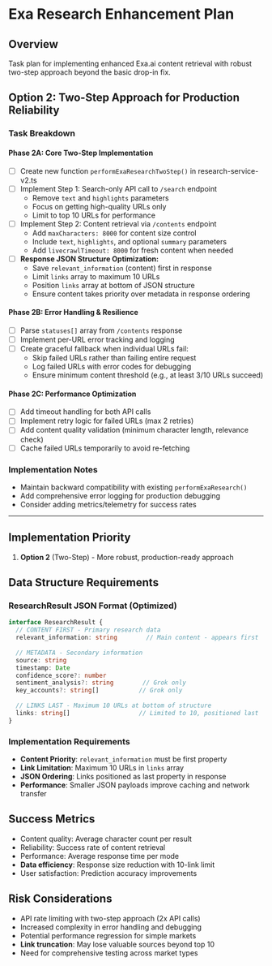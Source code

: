 # Exa Research Enhancement Plan

## Overview
Task plan for implementing enhanced Exa.ai content retrieval with robust two-step approach beyond the basic drop-in fix.

## Option 2: Two-Step Approach for Production Reliability

### Task Breakdown

#### Phase 2A: Core Two-Step Implementation
- [ ] Create new function `performExaResearchTwoStep()` in research-service-v2.ts
- [ ] Implement Step 1: Search-only API call to `/search` endpoint
  - Remove `text` and `highlights` parameters 
  - Focus on getting high-quality URLs only
  - Limit to top 10 URLs for performance
- [ ] Implement Step 2: Content retrieval via `/contents` endpoint
  - Add `maxCharacters: 8000` for content size control
  - Include `text`, `highlights`, and optional `summary` parameters
  - Add `livecrawlTimeout: 8000` for fresh content when needed
- [ ] **Response JSON Structure Optimization:**
  - Save `relevant_information` (content) first in response
  - Limit `links` array to maximum 10 URLs 
  - Position `links` array at bottom of JSON structure
  - Ensure content takes priority over metadata in response ordering

#### Phase 2B: Error Handling & Resilience  
- [ ] Parse `statuses[]` array from `/contents` response
- [ ] Implement per-URL error tracking and logging
- [ ] Create graceful fallback when individual URLs fail:
  - Skip failed URLs rather than failing entire request
  - Log failed URLs with error codes for debugging
  - Ensure minimum content threshold (e.g., at least 3/10 URLs succeed)

#### Phase 2C: Performance Optimization
- [ ] Add timeout handling for both API calls
- [ ] Implement retry logic for failed URLs (max 2 retries)
- [ ] Add content quality validation (minimum character length, relevance check)
- [ ] Cache failed URLs temporarily to avoid re-fetching

### Implementation Notes
- Maintain backward compatibility with existing `performExaResearch()`
- Add comprehensive error logging for production debugging
- Consider adding metrics/telemetry for success rates

---

## Implementation Priority
1. **Option 2** (Two-Step) - More robust, production-ready approach

## Data Structure Requirements

### ResearchResult JSON Format (Optimized)
```typescript
interface ResearchResult {
  // CONTENT FIRST - Primary research data
  relevant_information: string        // Main content - appears first
  
  // METADATA - Secondary information  
  source: string
  timestamp: Date
  confidence_score?: number
  sentiment_analysis?: string        // Grok only
  key_accounts?: string[]           // Grok only
  
  // LINKS LAST - Maximum 10 URLs at bottom of structure
  links: string[]                   // Limited to 10, positioned last
}
```

### Implementation Requirements
- **Content Priority**: `relevant_information` must be first property
- **Link Limitation**: Maximum 10 URLs in `links` array
- **JSON Ordering**: Links positioned as last property in response
- **Performance**: Smaller JSON payloads improve caching and network transfer

## Success Metrics
- Content quality: Average character count per result
- Reliability: Success rate of content retrieval
- Performance: Average response time per mode
- **Data efficiency**: Response size reduction with 10-link limit
- User satisfaction: Prediction accuracy improvements

## Risk Considerations
- API rate limiting with two-step approach (2x API calls)
- Increased complexity in error handling and debugging
- Potential performance regression for simple markets
- **Link truncation**: May lose valuable sources beyond top 10
- Need for comprehensive testing across market types